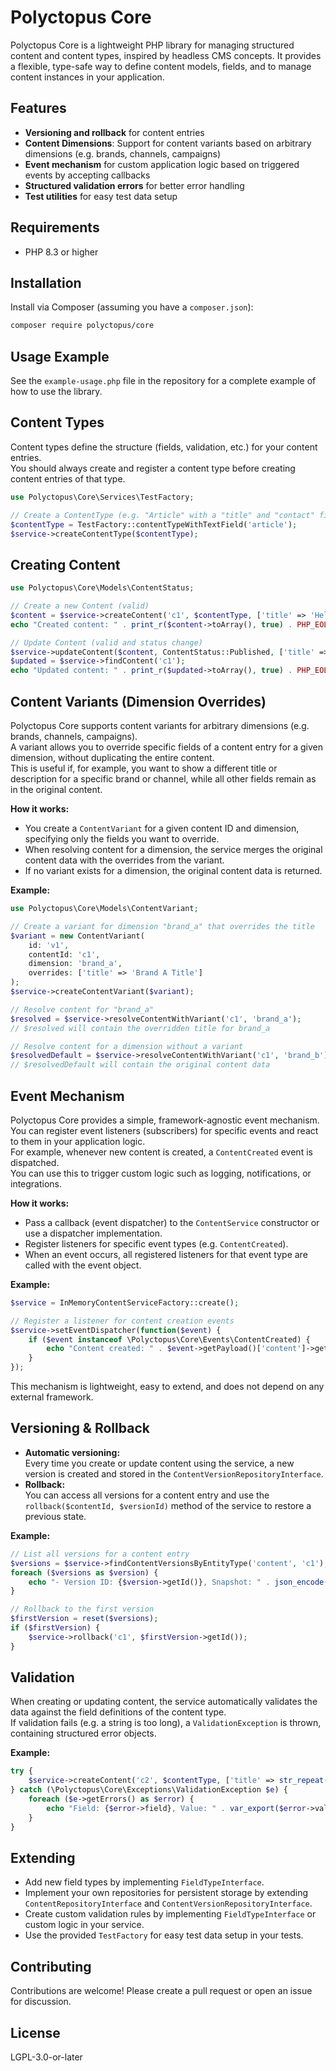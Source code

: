 # Polyctopus Core

Polyctopus Core is a lightweight PHP library for managing structured content and content types, inspired by headless CMS concepts. It provides a flexible, type-safe way to define content models, fields, and to manage content instances in your application.

## Features

- **Versioning and rollback** for content entries
- **Content Dimensions**: Support for content variants based on arbitrary dimensions (e.g. brands, channels, campaigns)
- **Event mechanism** for custom application logic based on triggered events by accepting callbacks
- **Structured validation errors** for better error handling
- **Test utilities** for easy test data setup

## Requirements

- PHP 8.3 or higher

## Installation

Install via Composer (assuming you have a `composer.json`):

```bash
composer require polyctopus/core
```

## Usage Example

See the `example-usage.php` file in the repository for a complete example of how to use the library.

## Content Types

Content types define the structure (fields, validation, etc.) for your content entries.  
You should always create and register a content type before creating content entries of that type.

```php
use Polyctopus\Core\Services\TestFactory;

// Create a ContentType (e.g. "Article" with a "title" and "contact" field)
$contentType = TestFactory::contentTypeWithTextField('article');
$service->createContentType($contentType);
```

## Creating Content

```php
use Polyctopus\Core\Models\ContentStatus;

// Create a new Content (valid)
$content = $service->createContent('c1', $contentType, ['title' => 'Hello', 'contact' => 'info@example.com']);
echo "Created content: " . print_r($content->toArray(), true) . PHP_EOL;

// Update Content (valid and status change)
$service->updateContent($content, ContentStatus::Published, ['title' => 'Updated Title', 'contact' => 'info@example.com']);
$updated = $service->findContent('c1');
echo "Updated content: " . print_r($updated->toArray(), true) . PHP_EOL;
```

## Content Variants (Dimension Overrides)

Polyctopus Core supports content variants for arbitrary dimensions (e.g. brands, channels, campaigns).  
A variant allows you to override specific fields of a content entry for a given dimension, without duplicating the entire content.  
This is useful if, for example, you want to show a different title or description for a specific brand or channel, while all other fields remain as in the original content.

**How it works:**
- You create a `ContentVariant` for a given content ID and dimension, specifying only the fields you want to override.
- When resolving content for a dimension, the service merges the original content data with the overrides from the variant.
- If no variant exists for a dimension, the original content data is returned.

**Example:**
```php
use Polyctopus\Core\Models\ContentVariant;

// Create a variant for dimension "brand_a" that overrides the title
$variant = new ContentVariant(
    id: 'v1',
    contentId: 'c1',
    dimension: 'brand_a',
    overrides: ['title' => 'Brand A Title']
);
$service->createContentVariant($variant);

// Resolve content for "brand_a"
$resolved = $service->resolveContentWithVariant('c1', 'brand_a');
// $resolved will contain the overridden title for brand_a

// Resolve content for a dimension without a variant
$resolvedDefault = $service->resolveContentWithVariant('c1', 'brand_b');
// $resolvedDefault will contain the original content data
```

## Event Mechanism

Polyctopus Core provides a simple, framework-agnostic event mechanism.  
You can register event listeners (subscribers) for specific events and react to them in your application logic.  
For example, whenever new content is created, a `ContentCreated` event is dispatched.  
You can use this to trigger custom logic such as logging, notifications, or integrations.

**How it works:**
- Pass a callback (event dispatcher) to the `ContentService` constructor or use a dispatcher implementation.
- Register listeners for specific event types (e.g. `ContentCreated`).
- When an event occurs, all registered listeners for that event type are called with the event object.

**Example:**
```php
$service = InMemoryContentServiceFactory::create();

// Register a listener for content creation events
$service->setEventDispatcher(function($event) {
    if ($event instanceof \Polyctopus\Core\Events\ContentCreated) {
        echo "Content created: " . $event->getPayload()['content']->getId() . PHP_EOL;
    }
});
```
This mechanism is lightweight, easy to extend, and does not depend on any external framework.

## Versioning & Rollback

- **Automatic versioning:**  
  Every time you create or update content using the service, a new version is created and stored in the `ContentVersionRepositoryInterface`.
- **Rollback:**  
  You can access all versions for a content entry and use the `rollback($contentId, $versionId)` method of the service to restore a previous state.

**Example:**
```php
// List all versions for a content entry
$versions = $service->findContentVersionsByEntityType('content', 'c1');
foreach ($versions as $version) {
    echo "- Version ID: {$version->getId()}, Snapshot: " . json_encode($version->toArray()['snapshot']) . PHP_EOL;
}

// Rollback to the first version
$firstVersion = reset($versions);
if ($firstVersion) {
    $service->rollback('c1', $firstVersion->getId());
}
```

## Validation

When creating or updating content, the service automatically validates the data against the field definitions of the content type.  
If validation fails (e.g. a string is too long), a `ValidationException` is thrown, containing structured error objects.

**Example:**
```php
try {
    $service->createContent('c2', $contentType, ['title' => str_repeat('A', 300)]);
} catch (\Polyctopus\Core\Exceptions\ValidationException $e) {
    foreach ($e->getErrors() as $error) {
        echo "Field: {$error->field}, Value: " . var_export($error->value, true) . ", Message: {$error->message}\n";
    }
}
```

## Extending

- Add new field types by implementing `FieldTypeInterface`.
- Implement your own repositories for persistent storage by extending `ContentRepositoryInterface` and `ContentVersionRepositoryInterface`.
- Create custom validation rules by implementing `FieldTypeInterface` or custom logic in your service.
- Use the provided `TestFactory` for easy test data setup in your tests.

## Contributing

Contributions are welcome! Please create a pull request or open an issue for discussion.

## License

LGPL-3.0-or-later